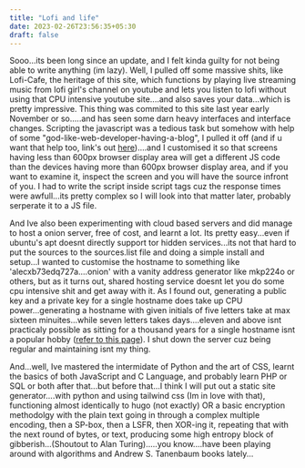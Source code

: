 ```yaml
---
title: "Lofi and life"
date: 2023-02-26T23:56:35+05:30
draft: false
---
```


Sooo...its been long since an update, and I felt kinda guilty for not being able to write anything (im lazy). Well, I pulled off some massive shits, like Lofi-Cafe, the heritage of this site, which functions by playing live streaming music from lofi girl's channel on youtube and lets you listen to lofi without using that CPU intensive youtube site....and also saves your data...which is pretty impressive. This thing was commited to this site last year early November or so.....and has seen some darn heavy interfaces and interface changes. Scripting the javascript was a tedious task but somehow with help of some "god-like-web-developer-having-a-blog", I pulled it off (and if u want that help too, link's out [here](https://gist.github.com/philcook/cb38130b8649c46f1e9091b490664ab8))....and I customised it so that screens having less than 600px browser display area will get a different JS code than the devices having more than 600px browser display area, and if you want to examine it, inspect the screen and you will have the source infront of you. I had to write the script inside script tags cuz the response times were awfull...its pretty complex so I will look into that matter later, probably serperate it to a JS file.

And Ive also been experimenting with cloud based servers and did manage to host a onion server, free of cost, and learnt a lot. Its pretty easy...even if ubuntu's apt doesnt directly support tor hidden services...its not that hard to put the sources to the sources.list file and doing a simple install and setup...I wanted to customise the hostname to something like 'alecxb73edq727a....onion' with a vanity address generator like mkp224o or others, but as it turns out, shared hosting service doesnt let you do some cpu intensive shit and get away with it. As I found out, generating a public key and a private key for a single hostname does take up CPU power...generating a hostname with given initials of five letters take at max sixteen minuites...while seven letters takes days....eleven and above isnt practicaly possible as sitting for a thousand years for a single hostname isnt a popular hobby ([refer to this page](https://www.jamieweb.net/blog/onionv3-vanity-address/)). I shut down the server cuz being regular and maintaining isnt my thing.

And...well, Ive mastered the intermidate of Python and the art of CSS, learnt the basics of both JavaScript and C Language, and probably learn PHP or SQL or both after that...but before that...I think I will put out a static site generator....with python and using tailwind css (Im in love with that), functioning almost identically to hugo (not exactly) OR a basic encryption methodolgy with the plain text going in through a complex multiple encoding, then a SP-box, then a LSFR, then XOR-ing it, repeating that with the next round of bytes, or text, producing some high entropy block of gibberish...(Shoutout to Alan Turing).....you know....have been playing around with algorithms and Andrew S. Tanenbaum books lately... 
